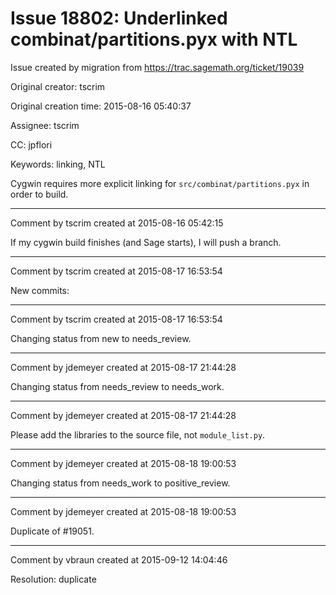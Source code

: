 # Issue 18802: Underlinked combinat/partitions.pyx with NTL

Issue created by migration from https://trac.sagemath.org/ticket/19039

Original creator: tscrim

Original creation time: 2015-08-16 05:40:37

Assignee: tscrim

CC:  jpflori

Keywords: linking, NTL

Cygwin requires more explicit linking for `src/combinat/partitions.pyx` in order to build.


---

Comment by tscrim created at 2015-08-16 05:42:15

If my cygwin build finishes (and Sage starts), I will push a branch.


---

Comment by tscrim created at 2015-08-17 16:53:54

New commits:


---

Comment by tscrim created at 2015-08-17 16:53:54

Changing status from new to needs_review.


---

Comment by jdemeyer created at 2015-08-17 21:44:28

Changing status from needs_review to needs_work.


---

Comment by jdemeyer created at 2015-08-17 21:44:28

Please add the libraries to the source file, not `module_list.py`.


---

Comment by jdemeyer created at 2015-08-18 19:00:53

Changing status from needs_work to positive_review.


---

Comment by jdemeyer created at 2015-08-18 19:00:53

Duplicate of #19051.


---

Comment by vbraun created at 2015-09-12 14:04:46

Resolution: duplicate
